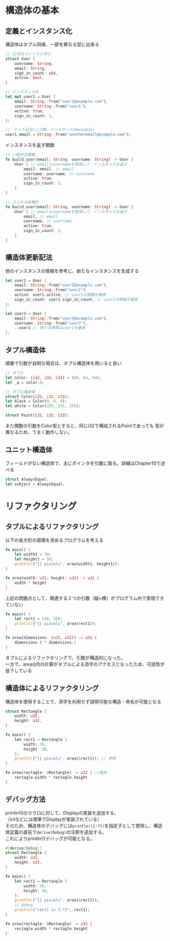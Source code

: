 # 構造体の基本
## 定義とインスタンス化
構造体はタプル同様、一部を異なる型に出来る
```rust
// {}内をフィードと呼ぶ
struct User {
    username: String,
    email: String,
    sign_in_count: u64,
    active: bool,
}

// インスタンス化
let mut user1 = User {
    email: String::from("user1@example.com"),
    username: String::from("user1"),
    active: true,
    sign_in_count: 1,
};

//　ドット記法(この際、インスタンスはmutable)
user1.email = String::from("anotheremail@example.com");
```

インスタンスを返す関数
```rust
// 一般的な関数
fn build_user(email: String, username: String) -> User {
    User { // emailとusernameを取得して、インスタンスを返す 
        email: email, // email
        username: username, // username 
        active: true,
        sign_in_count: 1,
    }
}

// さらなる省略形
fn build_user(email: String, username: String) -> User {
    User { // emailとusernameを取得して、インスタンスを返す 
        email, // email
        username, // username 
        active: true,
        sign_in_count: 1,
    }
}
```

## 構造体更新記法
他のインスタンスの情報を参考に、新たなインスタンスを生成する
```rust
let user2 = User {
    email: String::from("user2@example.com"),
    username: String::from("user2"),
    active: user1.active, // user1の情報を継承
    sign_in_count: user1.sign_in_count, // user1の情報を継承
};

let user3 = User {
    email: String::from("user3@example.com"),
    username: String::from("user3"),
    ..user1 // 残りの情報はuser1を継承
};
```

## タプル構造体
順番で引数が自明な場合は、タプル構造体を用いると良い
```rust
// タプル
let color: (i32, i32, i32) = (64, 64, 64);
let _a = color.0;

// タプル構造体
struct Color(i32, i32, i32);
let black = Color(0, 0, 0);
let white = Color(255, 255, 255);

struct Point(i32, i32, i32);
```
また関数の引数をColor型とすると、同じi32で構成されるPointであっても  型が異なるため、うまく動作しない。

## ユニット構造体
フィールドがない構造体で、主にポインタを引数に取る。詳細はChapter10で述べる

```rust
struct AlwaysEqual;
let subject = AlwaysEqual;
```

# リファクタリング
## タプルによるリファクタリング
以下の長方形の面積を求めるプログラムを考える
```rust
fn main() {
    let width1 = 30;
    let height1 = 50;
    println!("{} pixcels", area(width1, height1));
}

fn area(width: u32, height: u32) -> u32 {
    width * height
}
```
上記の問題点として、関連する２つの引数（縦×横）がプログラム内で表現できていない

```rust
fn main() {
    let rect1 = (30, 50);
    println!("{} pixcels", area(rect1));
}

fn area(dimensions: (u32, u32)) -> u32 {
    dimensions.0 * dimensions.1
}
```
タプルによるリファクタリングで、引数が構造的になった。  
一方で、area()内の計算がタプルによる添字のアクセスとなったため、可読性が低下している

## 構造体によるリファクタリング
構造体を使用することで、添字を利用せず説明可能な構造・命名が可能となる
```rust
struct Rectangle {
    width: u32,
    height: u32,
}

fn main() {
    let rect1 = Rectangle {
        width: 30,
        height: 50,
    };
    println!("{} pixcels", area(&rect1)); // 参照
}

fn area(rectagle: &Rectangle) -> u32 { //借用
    rectagle.width * rectagle.height
}
```

## デバッグ方法
println!()のマクロに対して、Displayの実装を追加する。  
（intなどには標準でDisplayが実装されている）  
そのため、構造体のデバッグには``println!({:?})``を指定子として使用し、構造体定義の直前で``derive(Debug)``の注釈を追加する。  
これによりprintln!()デバッグが可能となる。
```rust
#[derive(Debug)]
struct Rectangle {
    width: u32,
    height: u32,
}

fn main() {
    let rect1 = Rectangle {
        width: 30,
        height: 50,
    };
    println!("{} pixcels", area(&rect1));
    // debug
    println!("rect1 is {:?}", rect1);
}

fn area(rectagle: &Rectangle) -> u32 {
    rectagle.width * rectagle.height
}
```

